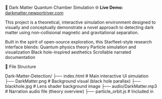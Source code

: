 🧪 Dark Matter Quantum Chamber Simulation
🌐 **Live Demo:** [darkmatter.newportriver.com](https://darkmatter.newportriver.com)

This project is a theoretical, interactive simulation environment designed to visually and conceptually demonstrate a novel approach to detecting dark matter using non-collisional magnetic and gravitational separation.

Built in the spirit of open-source exploration, this Starfleet-style research interface blends:
Quantum physics theory
Particle simulation and visualization
Black hole-inspired aesthetics
Scrollable narrated documentation


📁 File Structure

Dark-Matter-Detection/
├── index.html               # Main interactive UI simulation
├── DarkMatter.png           # Background visual (black hole parallax)
├── blackhole.jpg            # Lens shader background image
├── audio/DarkMatter.mp3     # Narration audio file (theory overview)
├── particle_orbit.js        # Included in <script> (lens and orbit logic)
├── style.css (inlined)      # Simulation visuals, particles, mobile-fix
├── quantum_framework_mvp.py # Python backend simulation framework (Lorentz, tunneling, CSV export)
├── casimir_shift_analysis.R # R-based vacuum force analysis stub
├── narration_transcript.txt # Full text version of all narrated theory pages
├── LICENSE                  # MIT License
└── README.md                # This file

🌌 Requirements
This is a front-end HTML+JS simulation and runs entirely in a browser.

To view the simulation:
Open index.html in any modern browser (Chrome, Edge, Firefox, Safari)
Ensure DarkMatter.png and blackhole.jpg are in the same folder
Optional: place the audio/DarkMatter.mp3 in the correct path to enable voice playback
If you wish to run the Python-based simulation backend (quantum_framework_mvp.py):

🐍 Python Requirements:
pip install matplotlib numpy
If you plan to use the R script:

📊 R Requirements:
R Base
tidyverse (or dplyr, ggplot2 depending on future expansions)

🎮 Features
🌠 Real-time black hole background with parallax animation
🌀 Mouse-controlled lens distortion and magnetic warp field
⚛️ Orbiting particles simulate gravitational light bending
📜 Scrollable research documentation (Pages 1–3 of experiment design)
🎧 Narration player with Starfleet-style UI
🎯 Responsive layout with mobile support and touch lens control

🔧 Dev Notes
To edit styles: all CSS is currently inline inside <head> for simplicity. For modular design, extract to style.css.
To add theory expansions:
Place additional text in #doc-text inside .doc-section
Use <h3>, <p>, or custom diagram blocks like:
<pre> ASCII or logic diagrams here </pre>

🛡 License
MIT License — © 2025 Newport River Company
Open Source Science for Humanity | May your vacuum chamber stay cold, your detectors sensitive, and your lens forever gravitational.

👽 Credits
Simulation & Research Concept: Mark Anthony Bartholomew
AI Code and Interface: (The Architect)
Graphics & Visualization: You, the Explorer

🖖 “To boldly go where no particle has ever interacted.”

